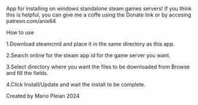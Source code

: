 
App for installing on windows standalone steam games servers! 
If you think this is helpful, you can give me a coffe using the Donate link or by accesing patreon.com/anix64

How to use

1.Download steamcmd and place it in the same directory as this app.

2.Search online for the steam app id for the game server you want.

3.Select directory where you want the files to be downloaded from Browse and fill the fields.

4.Click Install/Update and wait the install to be complete. 


Created by Mario Pleian 2024
